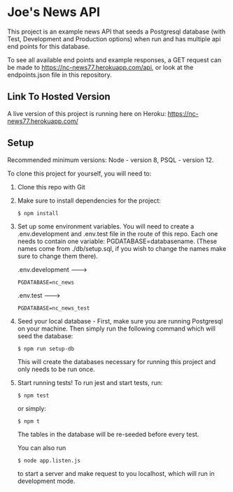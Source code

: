 # Joe's News API

This project is an example news API that seeds a Postgresql database (with Test, Development and Production options) when run and has multiple api end points for this database.

To see all available end points and example responses, a GET request can be made to https://nc-news77.herokuapp.com/api, or look at the endpoints.json file in this repository.

## Link To Hosted Version

A live version of this project is running here on Heroku: https://nc-news77.herokuapp.com/

## Setup

Recommended minimum versions: Node - version 8, PSQL - version 12.

To clone this project for yourself, you will need to:

1.  Clone this repo with Git

2.  Make sure to install dependencies for the project:

    ```
    $ npm install
    ```

3.  Set up some environment variables. You will need to create a .env.development and .env.test file in the route of this repo. Each one needs to contain one variable: PGDATABASE=databasename. (These names come from ./db/setup.sql, if you wish to change the names make sure to change them there).

    .env.development --->

    ```
    PGDATABASE=nc_news
    ```

    .env.test --->

    ```
    PGDATABASE=nc_news_test
    ```

4.  Seed your local database - First, make sure you are running Postgresql on your machine. Then simply run the following command which will seed the database:

    ```
    $ npm run setup-db
    ```

    This will create the databases necessary for running this project and only needs to be run once.

5.  Start running tests! To run jest and start tests, run:

    ```
    $ npm test
    ```

    or simply:

    ```
    $ npm t
    ```

    The tables in the database will be re-seeded before every test.

    You can also run

    ```
    $ node app.listen.js
    ```

    to start a server and make request to you localhost, which will run in development mode.
